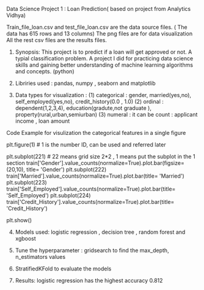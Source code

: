 Data Science Project 1 : Loan Prediction( based on project from Analytics Vidhya)

Train_file_loan.csv and test_file_loan.csv are the data source files. ( The data has 615 rows and 13 columns)
The png files are for data visualization
All the rest csv files are the results files. 

1. Synopsis: 
This project is to predict if a loan will get approved or not. A typial classification problem. A project I did for practicing data
science skills and gaining better understanding of machine learning algorithms and concepts. (python)

2. Libriries used : pandas, numpy , seaborn and matplotlib

3. Data types for visualization  : 
(1) categorical : gender, married(yes,no), self_employed(yes,no), credit_history(0.0 , 1.0)
(2) ordinal : dependent(1,2,3,4), education(gradute,not graduate ), property(rural,urban,semiurban)
(3) numeral : it can be count : applicant income , loan amount 

Code Example for visulization the categorical features in a single figure

plt.figure(1)   # 1 is the number ID, can be used and referred later

plt.subplot(221) # 22 means grid size 2*2 , 1 means put the subplot in the 1 section 
train['Gender'].value_counts(normalize=True).plot.bar(figsize=(20,10), title= 'Gender')
plt.subplot(222)
train['Married'].value_counts(normalize=True).plot.bar(title= 'Married')
plt.subplot(223)
train['Self_Employed'].value_counts(normalize=True).plot.bar(title= 'Self_Employed')
plt.subplot(224)
train['Credit_History'].value_counts(normalize=True).plot.bar(title= 'Credit_History')

plt.show()


4. Models used: 
logistic regression , decision tree , random forest and xgboost

5. Tune the hyperparameter :  gridsearch to find the max_depth, n_estimators values

6. StratifiedKFold to evaluate the models 

7. Results:
logistic regression has the highest accuracy 0.812 
